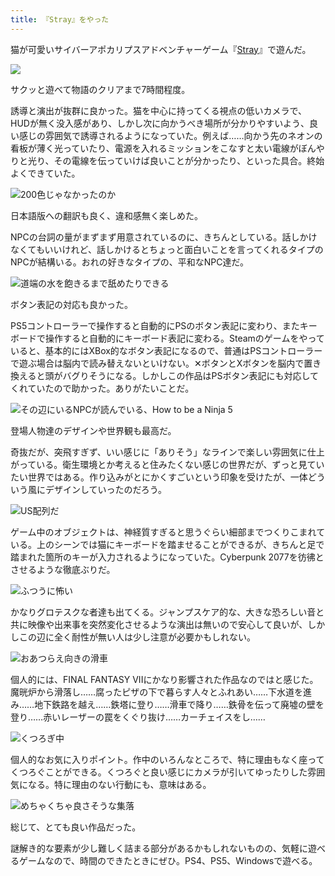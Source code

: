 ```yaml
---
title: 『Stray』をやった
---
```

猫が可愛いサイバーアポカリプスアドベンチャーゲーム『[Stray](https://store.steampowered.com/app/1332010/Stray/?l=japanese)』で遊んだ。

![](https://lh3.googleusercontent.com/IRdjPFea5TRA0Z1l2hxGKc0MImhbjny9rlT6Tj5GcVwiyb8qhRRrleKOHEXe4B4PolZNVlzhjyVxChftBOpI-f8xaKNQ3N23a5c69Q_mETibbLIZDfXdew2zrDH4m4NUKSizk6WRwud7yY_v_4uQmn6jDrU317Dsiks_KR4MJgRNa5B6uzHjpnlD_NYyJg)

サクッと遊べて物語のクリアまで7時間程度。

誘導と演出が抜群に良かった。猫を中心に持ってくる視点の低いカメラで、HUDが無く没入感があり、しかし次に向かうべき場所が分かりやすいよう、良い感じの雰囲気で誘導されるようになっていた。例えば……向かう先のネオンの看板が薄く光っていたり、電源を入れるミッションをこなすと太い電線がぼんやりと光り、その電線を伝っていけば良いことが分かったり、といった具合。終始よくできていた。

![](https://lh5.googleusercontent.com/MsB2QdoN3E05DDhY_JkmZpcmBCUQ-HewxUEzj7FGsadbXd49_xd4XTnLkxkoVW-9Y-KkKckS9vGoyWhUMgh8vvdx0kId-4biJW4qC-CuRoQuKhEpBS6ltb5Ut3gkzb4XLhu0ZQmMl6v9IAd0OYdsM6TZg60WQAUCCGonaTYq2Nc3BrndtISX8UlELU0d6g "200色じゃなかったのか")

日本語版への翻訳も良く、違和感無く楽しめた。

NPCの台詞の量がまずまず用意されているのに、きちんとしている。話しかけなくてもいいけれど、話しかけるとちょっと面白いことを言ってくれるタイプのNPCが結構いる。おれの好きなタイプの、平和なNPC達だ。

![](https://lh3.googleusercontent.com/eYYg_iJve-12dSnkKtaab7gfNN-rJ8h06a2fwL9seN_wGv25DCxVBVDNKERasFbtFDqiR-cwnypsVifqXGcEZZXExhnES-MJd-l7U-v8DZOhAIeasd1gUGcf4JFETgRmWvyUgqAY5-r695MCyufBO4AWo0uYoIP2n4YE1QI8wyZ1Kh_PweGXbESA1bTTvg "道端の水を飽きるまで舐めたりできる")

ボタン表記の対応も良かった。

PS5コントローラーで操作すると自動的にPSのボタン表記に変わり、またキーボードで操作すると自動的にキーボード表記に変わる。Steamのゲームをやっていると、基本的にはXBox的なボタン表記になるので、普通はPSコントローラーで遊ぶ場合は脳内で読み替えないといけない。✕ボタンとXボタンを脳内で置き換えると頭がバグりそうになる。しかしこの作品はPSボタン表記にも対応してくれていたので助かった。ありがたいことだ。

![](https://lh3.googleusercontent.com/BwBqH2ObSPePP19hPwILJ2f8ST6zs_IsbB40YaKSrWFmyVg4KRND_sndO2Z5Q2GbWzcTlH4Miu0uytDJE4YjjWwMX-WoLBrVk3YIZ5XsxBjKNQA8FdW3F98oR71K9W4YzZwKGpd9oMABapY9UnFXEC9hJ9mdYGIUfrqL2JBCe80OHySS7GrX4qh5QqCA4A "その辺にいるNPCが読んでいる、How to be a Ninja 5")

登場人物達のデザインや世界観も最高だ。

奇抜だが、突飛すぎず、いい感じに「ありそう」なラインで楽しい雰囲気に仕上がっている。衛生環境とか考えると住みたくない感じの世界だが、ずっと見ていたい世界ではある。作り込みがとにかくすごいという印象を受けたが、一体どういう風にデザインしていったのだろう。

![](https://lh4.googleusercontent.com/RzVsjMGymASAPB0m6aNu-UPnASn9PrqK6-r5UHdN4NLPy6AbbdxFd8xfE5gaLdzwr9eg9c0xS8paJvoxZKZ5NYX8qdIBxMfILsOcirVY2n94TDpOnQ4Fp9ihAEy5x4jWyAlKaDHrJ5v5gqgC5zwJIZVTXGbVBb2fecSKgtpPliwAAmvc81kKYHjjYkiWCA "US配列だ")

ゲーム中のオブジェクトは、神経質すぎると思うぐらい細部までつくりこまれている。上のシーンでは猫にキーボードを踏ませることができるが、きちんと足で踏まれた箇所のキーが入力されるようになっていた。Cyberpunk 2077を彷彿とさせるような徹底ぶりだ。

![](https://lh4.googleusercontent.com/fDR4rOKWuvrMYYukg63k1fz0aFAfWbYCiXS7FHSXMkZXGV_JC62n5xbFD94lrVPv6mn_1H9VehIuYNh23Tm2WurABkTWCEdLbPg0GHM4BngTA02uqQ7Q5mB6fv9A-_U0nAht1kEQYFcouApcmJ_nNrCodNSSVA56dSfEAL70Vu06yI2XdrpenKpNcLHrOQ "ふつうに怖い")

かなりグロテスクな者達も出てくる。ジャンプスケア的な、大きな恐ろしい音と共に映像や出来事を突然変化させるような演出は無いので安心して良いが、しかしこの辺に全く耐性が無い人は少し注意が必要かもしれない。

![](https://lh5.googleusercontent.com/HryRS2KyR2G7c1d0L6AQa1mc8ETUezZAOkyFy9AzUN_gWATWuk4az-FFdw5KVD5_cMV-Dd0cS1QrNuPxBR5FxEltO1wjKpJUkwye1z6IqrYl7vC-Raa5s7m-MufX56j8LIljPmN9bjQIUUo2XrQ1QsZCaR0GM1-xmCgH0GOKkdbP3ZEvVjaddAwhJW3aDg "おあつらえ向きの滑車")

個人的には、FINAL FANTASY VIIにかなり影響された作品なのではと感じた。魔晄炉から滑落し……腐ったピザの下で暮らす人々とふれあい……下水道を進み……地下鉄路を越え……鉄塔に登り……滑車で降り……鉄骨を伝って廃墟の壁を登り……赤いレーザーの罠をくぐり抜け……カーチェイスをし……

![](https://lh4.googleusercontent.com/ofA7HoXV22E3yQzsCR2pSJaDEyGgThZQnmMXD4K2KpvW0OGqimake1AJSCmoPRyJ-a07GLiChP54m7gNWby1eGtdMgYsEgRcAPZv3AtWbf74JSd9lQPA2vxt_2xFHbun0q_xY0DmG4FGgMm4ZKX8r8HxVmRGMD_LArxWtP4N2Twi2ZMYbh0JaAv3jGrMrg "くつろぎ中")

個人的なお気に入りポイント。作中のいろんなところで、特に理由もなく座ってくつろぐことができる。くつろぐと良い感じにカメラが引いてゆったりした雰囲気になる。特に理由のない行動にも、意味はある。

![](https://lh6.googleusercontent.com/fPhJC8PYM1jO1Ka5bf3fTqgAnd61VG1RlQaVrGNhSnX3EjHvGH4LUZe1a4idfkY7k36Ea9c50KOgpNMMoHHEh-r_vdAzH0sqQ9w7D6jAEEwg8Au685q0CXxxBwGfR7GVlySP1Rie0nDouG3o4LoNggVhv48EUO52i36Ld92Vr9YDIzIGq1L4WN-ndadeJQ "めちゃくちゃ良さそうな集落")

総じて、とても良い作品だった。

謎解き的な要素が少し難しく詰まる部分があるかもしれないものの、気軽に遊べるゲームなので、時間のできたときにぜひ。PS4、PS5、Windowsで遊べる。
